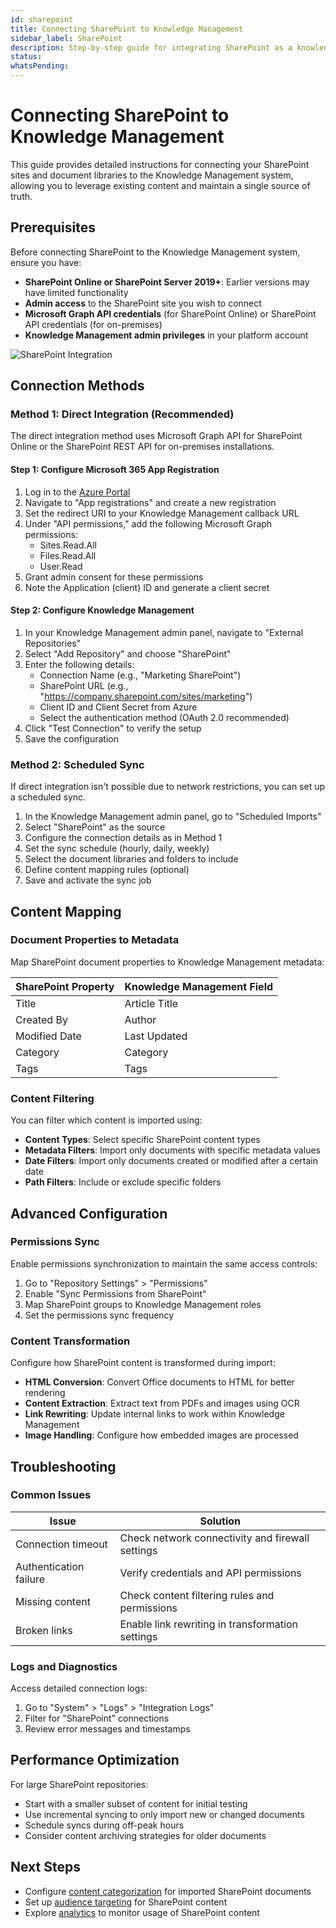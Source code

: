 ```yaml
---
id: sharepoint
title: Connecting SharePoint to Knowledge Management
sidebar_label: SharePoint
description: Step-by-step guide for integrating SharePoint as a knowledge repository
status: 
whatsPending: 
---
```


# Connecting SharePoint to Knowledge Management

This guide provides detailed instructions for connecting your SharePoint sites and document libraries to the Knowledge Management system, allowing you to leverage existing content and maintain a single source of truth.

## Prerequisites

Before connecting SharePoint to the Knowledge Management system, ensure you have:

- **SharePoint Online or SharePoint Server 2019+**: Earlier versions may have limited functionality
- **Admin access** to the SharePoint site you wish to connect
- **Microsoft Graph API credentials** (for SharePoint Online) or SharePoint API credentials (for on-premises)
- **Knowledge Management admin privileges** in your platform account


![SharePoint Integration](/img/administration/sharepoint_integration.png)

## Connection Methods

### Method 1: Direct Integration (Recommended)

The direct integration method uses Microsoft Graph API for SharePoint Online or the SharePoint REST API for on-premises installations.

#### Step 1: Configure Microsoft 365 App Registration

1. Log in to the [Azure Portal](https://portal.azure.com)
2. Navigate to "App registrations" and create a new registration
3. Set the redirect URI to your Knowledge Management callback URL
4. Under "API permissions," add the following Microsoft Graph permissions:
   - Sites.Read.All
   - Files.Read.All
   - User.Read
5. Grant admin consent for these permissions
6. Note the Application (client) ID and generate a client secret

#### Step 2: Configure Knowledge Management

1. In your Knowledge Management admin panel, navigate to "External Repositories"
2. Select "Add Repository" and choose "SharePoint"
3. Enter the following details:
   - Connection Name (e.g., "Marketing SharePoint")
   - SharePoint URL (e.g., "https://company.sharepoint.com/sites/marketing")
   - Client ID and Client Secret from Azure
   - Select the authentication method (OAuth 2.0 recommended)
4. Click "Test Connection" to verify the setup
5. Save the configuration

### Method 2: Scheduled Sync

If direct integration isn't possible due to network restrictions, you can set up a scheduled sync.

1. In the Knowledge Management admin panel, go to "Scheduled Imports"
2. Select "SharePoint" as the source
3. Configure the connection details as in Method 1
4. Set the sync schedule (hourly, daily, weekly)
5. Select the document libraries and folders to include
6. Define content mapping rules (optional)
7. Save and activate the sync job

## Content Mapping

### Document Properties to Metadata

Map SharePoint document properties to Knowledge Management metadata:

| SharePoint Property | Knowledge Management Field |
|---------------------|----------------------------|
| Title | Article Title |
| Created By | Author |
| Modified Date | Last Updated |
| Category | Category |
| Tags | Tags |

### Content Filtering

You can filter which content is imported using:

- **Content Types**: Select specific SharePoint content types
- **Metadata Filters**: Import only documents with specific metadata values
- **Date Filters**: Import only documents created or modified after a certain date
- **Path Filters**: Include or exclude specific folders

## Advanced Configuration

### Permissions Sync

Enable permissions synchronization to maintain the same access controls:

1. Go to "Repository Settings" > "Permissions"
2. Enable "Sync Permissions from SharePoint"
3. Map SharePoint groups to Knowledge Management roles
4. Set the permissions sync frequency

### Content Transformation

Configure how SharePoint content is transformed during import:

- **HTML Conversion**: Convert Office documents to HTML for better rendering
- **Content Extraction**: Extract text from PDFs and images using OCR
- **Link Rewriting**: Update internal links to work within Knowledge Management
- **Image Handling**: Configure how embedded images are processed

## Troubleshooting

### Common Issues

| Issue | Solution |
|-------|----------|
| Connection timeout | Check network connectivity and firewall settings |
| Authentication failure | Verify credentials and API permissions |
| Missing content | Check content filtering rules and permissions |
| Broken links | Enable link rewriting in transformation settings |

### Logs and Diagnostics

Access detailed connection logs:
1. Go to "System" > "Logs" > "Integration Logs"
2. Filter for "SharePoint" connections
3. Review error messages and timestamps

## Performance Optimization

For large SharePoint repositories:

- Start with a smaller subset of content for initial testing
- Use incremental syncing to only import new or changed documents
- Schedule syncs during off-peak hours
- Consider content archiving strategies for older documents

## Next Steps

- Configure [content categorization](/docs/knowledge-management/category-management) for imported SharePoint documents
- Set up [audience targeting](/docs/knowledge-management/audience-management) for SharePoint content
- Explore [analytics](/docs/knowledge-management/analytics-reporting) to monitor usage of SharePoint content

